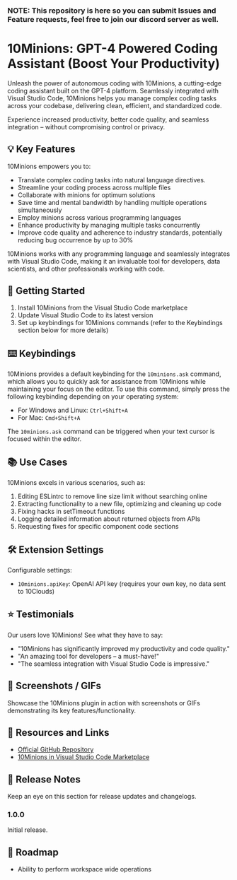 ### NOTE: This repository is here so you can submit Issues and Feature requests, feel free to join our discord server as well.

# 10Minions: GPT-4 Powered Coding Assistant (Boost Your Productivity)

Unleash the power of autonomous coding with 10Minions, a cutting-edge coding assistant built on the GPT-4 platform. Seamlessly integrated with Visual Studio Code, 10Minions helps you manage complex coding tasks across your codebase, delivering clean, efficient, and standardized code.

Experience increased productivity, better code quality, and seamless integration – without compromising control or privacy.

## 💡 Key Features

10Minions empowers you to:

- Translate complex coding tasks into natural language directives.
- Streamline your coding process across multiple files
- Collaborate with minions for optimum solutions
- Save time and mental bandwidth by handling multiple operations simultaneously
- Employ minions across various programming languages
- Enhance productivity by managing multiple tasks concurrently
- Improve code quality and adherence to industry standards, potentially reducing bug occurrence by up to 30%

10Minions works with any programming language and seamlessly integrates with Visual Studio Code, making it an invaluable tool for developers, data scientists, and other professionals working with code.

## 🚀 Getting Started

1. Install 10Minions from the Visual Studio Code marketplace
2. Update Visual Studio Code to its latest version
3. Set up keybindings for 10Minions commands (refer to the Keybindings section below for more details)

## ⌨️ Keybindings

10Minions provides a default keybinding for the `10minions.ask` command, which allows you to quickly ask for assistance from 10Minions while maintaining your focus on the editor. To use this command, simply press the following keybinding depending on your operating system:

- For Windows and Linux: `Ctrl+Shift+A`
- For Mac: `Cmd+Shift+A`

The `10minions.ask` command can be triggered when your text cursor is focused within the editor.

## 📚 Use Cases

10Minions excels in various scenarios, such as:

1. Editing ESLintrc to remove line size limit without searching online
2. Extracting functionality to a new file, optimizing and cleaning up code
3. Fixing hacks in setTimeout functions
4. Logging detailed information about returned objects from APIs
5. Requesting fixes for specific component code sections

## 🛠️ Extension Settings

Configurable settings:

- `10minions.apiKey`: OpenAI API key (requires your own key, no data sent to 10Clouds)

## ⭐ Testimonials

Our users love 10Minions! See what they have to say:

- "10Minions has significantly improved my productivity and code quality."
- "An amazing tool for developers – a must-have!"
- "The seamless integration with Visual Studio Code is impressive."

## 📸 Screenshots / GIFs

Showcase the 10Minions plugin in action with screenshots or GIFs demonstrating its key features/functionality.

## 💼 Resources and Links

- [Official GitHub Repository](https://github.com/10clouds/10Minions)
- [10Minions in Visual Studio Code Marketplace](https://marketplace.visualstudio.com/items?itemName=10clouds.10Minions)

## 📝 Release Notes

Keep an eye on this section for release updates and changelogs.

### 1.0.0

Initial release.

## 🚀 Roadmap

* Ability to perform workspace wide operations
